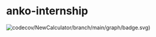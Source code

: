 # anko-internship
![codecov/NewCalculator/branch/main/graph/badge.svg)](https://codecov.io/gh/Maldjorn/NewCalculator/branch/main)
